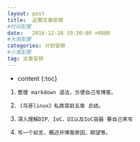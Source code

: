 ```yaml
---
layout: post
title:  近期文章安排
#时间配置
date:   2016-12-28 19:30:00 +0800
#大类配置
categories: 计划安排
#小类配置
tag: 文章安排
---
```


* content
{:toc}


1. `整理 markdown 语法，方便自己写博客。`

2. `《鸟哥linux》私房菜前五章 总结。`

3. `深入理解DIP、IoC、DI以及IoC容器 要自己来写`

4. `写一个前言，概述开博客原因，期望等。`

